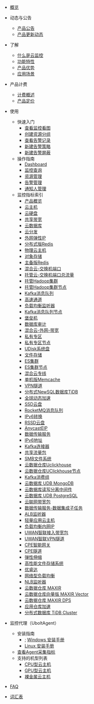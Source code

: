
* [概览](/cloudwatch/README.md)
* 动态与公告 

  * [产品公告](/cloudwatch/notice/announcement.md)
  * [产品更新动态](/cloudwatch/notice/Renewal.md)
* 了解   

  * [什么是云监控](/cloudwatch/introduction/intro.md)
  * [功能特性](/cloudwatch/introduction/function.md)
  * [产品优势](/cloudwatch/introduction/advantage.md)
  * [应用场景](/cloudwatch/introduction/use.md)
* 产品计费
    * [计费概述](/cloudwatch/introduction/billway.md)
    * [产品定价](/cloudwatch/introduction/snsbillservice.md)
* 使用

  * 快速入门
    * [查看监控看图](/cloudwatch/use/start/pictures.md)
    * [创建资源分组](/cloudwatch/use/start/groups.md)
    * [查看告警记录](/cloudwatch/use/start/records.md)
    * [新建告警策略](/cloudwatch/use/start/policy.md)
    * [新建告警屏蔽](/cloudwatch/use/start/shield.md)
  * 操作指南
    * [Dashboard](/cloudwatch/use/guide/dashboard.md)
    * [监控查询](/cloudwatch/use/guide/monitoring.md)
    * [资源管理](/cloudwatch/use/guide/resource.md)
    * [告警管理](/cloudwatch/use/guide/alarm.md)
    * [通知人管理](/cloudwatch/use/guide/notify.md)
  * 监控指标索引
    * [产品概览](/cloudwatch/metric/intro.md)
    * [云主机](/cloudwatch/metric/uhost.md)
    * [云硬盘](/cloudwatch/metric/udisk.md)
    * [共享带宽](/cloudwatch/metric/sharebandwidth.md)
    * [云数据库](/cloudwatch/metric/udb.md)
    * [云分发](/cloudwatch/metric/ucdn.md)
    * [外网弹性IP](/cloudwatch/metric/eip.md)
    * [分布式版Redis](/cloudwatch/metric/umem.md)
    * [物理云主机](/cloudwatch/metric/uphost.md)
    * [对象存储](/cloudwatch/metric/us3.md)
    * [主备版Redis](/cloudwatch/metric/uredis.md)
    * [混合云-交换机端口](/cloudwatch/metric/hybridcloudport.md)
    * [托管云-交换机端口总流量](/cloudwatch/metric/hybridcloudportsum.md)
    * [托管Hadoop集群](/cloudwatch/metric/uhadoop.md)
    * [托管Hadoop集群节点](/cloudwatch/metric/uhadoophost.md)
    * [Kafka消息队列](/cloudwatch/metric/ukafka.md)
    * [高速通道](/cloudwatch/metric/udpn.md)
    * [负载均衡监听器](/cloudwatch/metric/ulbvserver.md)
    * [Kafka消息队列节点](/cloudwatch/metric/ukafkahost.md)
    * [堡垒机](/cloudwatch/metric/uaudithost.md)
    * [数据库审计](/cloudwatch/metric/udbaudit.md)
    * [混合云-外网-带宽](/cloudwatch/metric/hybridcloudportsum2.md)
    * [私有专区](/cloudwatch/metric/udset.md)
    * [私有专区节点](/cloudwatch/metric/udsetuhost.md)
    * [UDisk系统盘](/cloudwatch/metric/udisksystem.md)
    * [文件存储](/cloudwatch/metric/ufs.md)
    * [ES集群](/cloudwatch/metric/ues.md)
    * [ES集群节点](/cloudwatch/metric/uesnode.md)
    * [混合云专线](/cloudwatch/metric/connect.md)
    * [单机版Memcache](/cloudwatch/metric/umemcache.md)
    * [VPN隧道](/cloudwatch/metric/vpntunnel.md)
    * [分布式NewSQL数据库TiDB](/cloudwatch/metric/tidb.md)
    * [全球动态加速](/cloudwatch/metric/pathx.md)
    * [SSD云盘](/cloudwatch/metric/udiskssd.md)
    * [RocketMQ消息队列](/cloudwatch/metric/urocketmq.md)
    * [IPv6转换](/cloudwatch/metric/nat64.md)
    * [RSSD云盘](/cloudwatch/metric/udiskrssd.md)
    * [AnycastEIP](/cloudwatch/metric/anycasteip.md)
    * [数据传输服务](/cloudwatch/metric/udts.md)
    * [IPv6地址](/cloudwatch/metric/ipv6address.md)
    * [Kafka连接器](/cloudwatch/metric/ukafkasinker.md)
    * [共享流量包](/cloudwatch/metric/utrafficpack.md)
    * [SMB文件系统](/cloudwatch/metric/ufssmb.md)
    * [云数据仓库Uclickhouse](/cloudwatch/metric/uclickhouse.md)
    * [云数据仓库UClickhouse节点](/cloudwatch/metric/uclickhousenode.md)
    * [Kafka消费组](/cloudwatch/metric/kafkagroup.md)
    * [云数据库 UDB MongoDB](/cloudwatch/metric/umongodbmember.md)
    * [云数据库读写分离中间件](/cloudwatch/metric/udbproxymember.md)
    * [云数据库 UDB PostgreSQL](/cloudwatch/metric/upgsql.md)
    * [云联网带宽包](/cloudwatch/metric/ugnbw.md)
    * [数据传输服务-数据集成子任务](/cloudwatch/metric/udtsdis.md)
    * [ALB监听器](/cloudwatch/metric/als.md)
    * [轻量应用云主机](/cloudwatch/metric/ulhost.md)
    * [负载均衡内网IP](/cloudwatch/metric/lbip.md)
    * [UWAN智联接入带宽包](/cloudwatch/metric/uwscbw.md)
    * [UWAN智联VPN隧道](/cloudwatch/metric/uwsctunnel.md)
    * [CPE智能网关](/cloudwatch/metric/uwcpe.md)
    * [CPE隧道](/cloudwatch/metric/uwcpetunnel.md)
    * [弹性伸缩](/cloudwatch/metric/uas.md)
    * [高性能文件存储系统](/cloudwatch/metric/upfs.md)
    * [优睿达](/cloudwatch/metric/ureach.md)
    * [网络型负载均衡](/cloudwatch/metric/nlb.md)
    * [NLB监听器](/cloudwatch/metric/nls.md)
    * [云数据仓库 MAXIR](/cloudwatch/metric/maxir.md)
    * [云数据仓库向量版 MAXIR Vector](/cloudwatch/metric/maxirvector.md)
    * [云数据仓库 MAXIR DPS](/cloudwatch/metric/maxirdps.md)
    * [应用仓库加速](/cloudwatch/metric/uaaa.md)
    * [分布式数据库 TiDB Cluster](/cloudwatch/metric/tidbcluster.md)
* 监控代理（UboltAgent）
  * 安装指南
    * ; [Windows 安装手册](/cloudwatch/ublotagent/UboltAgent_Windows_Installation_Guide.md)
    * [Linux 安装手册](/cloudwatch/ublotagent/UboltAgent_Linux_Installation_Guide.md)
  * [查看Agent采集指标](/cloudwatch/ublotagent/ublotagent_metric.md)
  * 支持的机型列表
    * [CPU型云主机](/cloudwatch/ublotagent/CPUHostImageList.md)
    * [GPU型云主机](/cloudwatch/ublotagent/GPUHostList.md)
    * [裸金属云主机](/cloudwatch/ublotagent/GPUPHostList.md)

* [FAQ](/cloudwatch/FAQ.md)
* [词汇表](/cloudwatch/_glossary.md)

